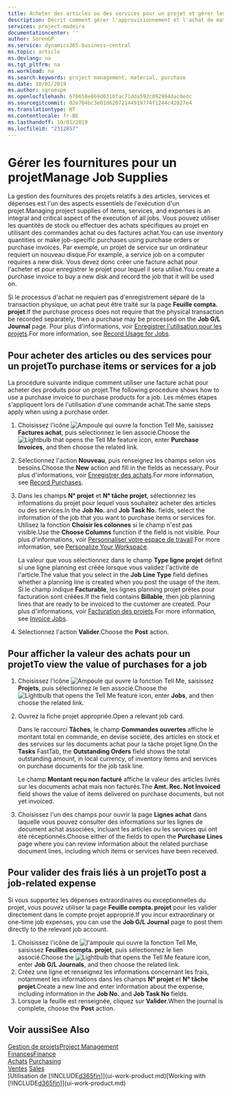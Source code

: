 ```yaml
---
title: Acheter des articles ou des services pour un projet et gérer les fournitures| Microsoft Docs
description: Décrit comment gérer l'approvisionnement et l'achat de matériel et de services pour les projets.
services: project-madeira
documentationcenter: ''
author: SorenGP
ms.service: dynamics365-business-central
ms.topic: article
ms.devlang: na
ms.tgt_pltfrm: na
ms.workload: na
ms.search.keywords: project management, material, purchase
ms.date: 10/01/2019
ms.author: sgroespe
ms.openlocfilehash: 676658e869d0310fac71dda592c892994dac0edc
ms.sourcegitcommit: 02e704bc3e01d62072144919774f1244c42827e4
ms.translationtype: HT
ms.contentlocale: fr-BE
ms.lasthandoff: 10/01/2019
ms.locfileid: "2312857"
---
```

# <a name="manage-job-supplies"></a><span data-ttu-id="f2802-103">Gérer les fournitures pour un projet</span><span class="sxs-lookup"><span data-stu-id="f2802-103">Manage Job Supplies</span></span>
<span data-ttu-id="f2802-104">La gestion des fournitures des projets relatifs à des articles, services et dépenses est l'un des aspects essentiels de l'exécution d'un projet.</span><span class="sxs-lookup"><span data-stu-id="f2802-104">Managing project supplies of items, services, and expenses is an integral and critical aspect of the execution of all jobs.</span></span> <span data-ttu-id="f2802-105">Vous pouvez utiliser les quantités de stock ou effectuer des achats spécifiques au projet en utilisant des commandes achat ou des factures achat.</span><span class="sxs-lookup"><span data-stu-id="f2802-105">You can use inventory quantities or make job-specific purchases using purchase orders or purchase invoices.</span></span> <span data-ttu-id="f2802-106">Par exemple, un projet de service sur un ordinateur requiert un nouveau disque.</span><span class="sxs-lookup"><span data-stu-id="f2802-106">For example, a service job on a computer requires a new disk.</span></span> <span data-ttu-id="f2802-107">Vous devez donc créer une facture achat pour l'acheter et pour enregistrer le projet pour lequel il sera utilisé.</span><span class="sxs-lookup"><span data-stu-id="f2802-107">You create a purchase invoice to buy a new disk and record the job that it will be used on.</span></span>

<span data-ttu-id="f2802-108">Si le processus d'achat ne requiert pas d'enregistrement séparé de la transaction physique, un achat peut être traité sur la page **Feuille compta. projet**.</span><span class="sxs-lookup"><span data-stu-id="f2802-108">If the purchase process does not require that the physical transaction be recorded separately, then a purchase may be processed on the **Job G/L Journal** page.</span></span> <span data-ttu-id="f2802-109">Pour plus d'informations, voir [Enregistrer l'utilisation pour les projets](projects-how-record-job-usage.md).</span><span class="sxs-lookup"><span data-stu-id="f2802-109">For more information, see [Record Usage for Jobs](projects-how-record-job-usage.md).</span></span>

## <a name="to-purchase-items-or-services-for-a-job"></a><span data-ttu-id="f2802-110">Pour acheter des articles ou des services pour un projet</span><span class="sxs-lookup"><span data-stu-id="f2802-110">To purchase items or services for a job</span></span>
<span data-ttu-id="f2802-111">La procédure suivante indique comment utiliser une facture achat pour acheter des produits pour un projet.</span><span class="sxs-lookup"><span data-stu-id="f2802-111">The following procedure shows how to use a purchase invoice to purchase products for a job.</span></span> <span data-ttu-id="f2802-112">Les mêmes étapes s'appliquent lors de l'utilisation d'une commande achat.</span><span class="sxs-lookup"><span data-stu-id="f2802-112">The same steps apply when using a purchase order.</span></span>  

1. <span data-ttu-id="f2802-113">Choisissez l'icône ![Ampoule qui ouvre la fonction Tell Me](media/ui-search/search_small.png "Dites-moi ce que vous voulez faire"), saisissez **Factures achat**, puis sélectionnez le lien associé.</span><span class="sxs-lookup"><span data-stu-id="f2802-113">Choose the ![Lightbulb that opens the Tell Me feature](media/ui-search/search_small.png "Tell me what you want to do") icon, enter **Purchase Invoices**, and then choose the related link.</span></span>  
2. <span data-ttu-id="f2802-114">Sélectionnez l'action **Nouveau**, puis renseignez les champs selon vos besoins.</span><span class="sxs-lookup"><span data-stu-id="f2802-114">Choose the **New** action and fill in the fields as necessary.</span></span> <span data-ttu-id="f2802-115">Pour plus d'informations, voir [Enregistrer des achats](purchasing-how-record-purchases.md).</span><span class="sxs-lookup"><span data-stu-id="f2802-115">For more information, see [Record Purchases](purchasing-how-record-purchases.md).</span></span>
3. <span data-ttu-id="f2802-116">Dans les champs **N° projet** et **N° tâche projet**, sélectionnez les informations du projet pour lequel vous souhaitez acheter des articles ou des services.</span><span class="sxs-lookup"><span data-stu-id="f2802-116">In the **Job No.** and **Job Task No.** fields, select the information of the job that you want to purchase items or services for.</span></span> <span data-ttu-id="f2802-117">Utilisez la fonction **Choisir les colonnes** si le champ n'est pas visible.</span><span class="sxs-lookup"><span data-stu-id="f2802-117">Use the **Choose Columns** function if the field is not visible.</span></span> <span data-ttu-id="f2802-118">Pour plus d'informations, voir [Personnaliser votre espace de travail](ui-personalization-user.md).</span><span class="sxs-lookup"><span data-stu-id="f2802-118">For more information, see [Personalize Your Workspace](ui-personalization-user.md).</span></span>

    <span data-ttu-id="f2802-119">La valeur que vous sélectionnez dans le champ **Type ligne projet** définit si une ligne planning est créée lorsque vous validez l'activité de l'article.</span><span class="sxs-lookup"><span data-stu-id="f2802-119">The value that you select in the **Job Line Type** field defines whether a planning line is created when you post the usage of the item.</span></span> <span data-ttu-id="f2802-120">Si le champ indique **Facturable**, les lignes planning projet prêtes pour facturation sont créées.</span><span class="sxs-lookup"><span data-stu-id="f2802-120">If the field contains **Billable**, then job planning lines that are ready to be invoiced to the customer are created.</span></span> <span data-ttu-id="f2802-121">Pour plus d'informations, voir [Facturation des projets](projects-how-invoice-jobs.md).</span><span class="sxs-lookup"><span data-stu-id="f2802-121">For more information, see [Invoice Jobs](projects-how-invoice-jobs.md).</span></span>
4. <span data-ttu-id="f2802-122">Sélectionnez l'action **Valider**.</span><span class="sxs-lookup"><span data-stu-id="f2802-122">Choose the **Post** action.</span></span>

## <a name="to-view-the-value-of-purchases-for-a-job"></a><span data-ttu-id="f2802-123">Pour afficher la valeur des achats pour un projet</span><span class="sxs-lookup"><span data-stu-id="f2802-123">To view the value of purchases for a job</span></span>
1. <span data-ttu-id="f2802-124">Choisissez l'icône ![Ampoule qui ouvre la fonction Tell Me](media/ui-search/search_small.png "Dites-moi ce que vous voulez faire"), saisissez **Projets**, puis sélectionnez le lien associé.</span><span class="sxs-lookup"><span data-stu-id="f2802-124">Choose the ![Lightbulb that opens the Tell Me feature](media/ui-search/search_small.png "Tell me what you want to do") icon, enter **Jobs**, and then choose the related link.</span></span>
2. <span data-ttu-id="f2802-125">Ouvrez la fiche projet appropriée.</span><span class="sxs-lookup"><span data-stu-id="f2802-125">Open a relevant job card.</span></span>

    <span data-ttu-id="f2802-126">Dans le raccourci **Tâches**, le champ **Commandes ouvertes** affiche le montant total en commande, en devise société, des articles en stock et des services sur les documents achat pour la tâche projet ligne.</span><span class="sxs-lookup"><span data-stu-id="f2802-126">On the **Tasks** FastTab, the **Outstanding Orders** field shows the total outstanding amount, in local currency, of inventory items and services on purchase documents for the job task line.</span></span>  

    <span data-ttu-id="f2802-127">Le champ **Montant reçu non facturé** affiche la valeur des articles livrés sur les documents achat mais non facturés.</span><span class="sxs-lookup"><span data-stu-id="f2802-127">The **Amt. Rec. Not Invoiced** field shows the value of items delivered on purchase documents, but not yet invoiced.</span></span>  
3. <span data-ttu-id="f2802-128">Choisissez l'un des champs pour ouvrir la page **Lignes achat** dans laquelle vous pouvez consulter des informations sur les lignes de document achat associées, incluant les articles ou les services qui ont été réceptionnés.</span><span class="sxs-lookup"><span data-stu-id="f2802-128">Choose either of the fields to open the **Purchase Lines** page where you can review information about the related purchase document lines, including which items or services have been received.</span></span>

## <a name="to-post-a-job-related-expense"></a><span data-ttu-id="f2802-129">Pour valider des frais liés à un projet</span><span class="sxs-lookup"><span data-stu-id="f2802-129">To post a job-related expense</span></span>
<span data-ttu-id="f2802-130">Si vous supportez les dépenses extraordinaires ou exceptionnelles du projet, vous pouvez utiliser la page **Feuille compta. projet** pour les valider directement dans le compte projet approprié.</span><span class="sxs-lookup"><span data-stu-id="f2802-130">If you incur extraordinary or one-time job expenses, you can use the **Job G/L Journal** page to post them directly to the relevant job account.</span></span>

1. <span data-ttu-id="f2802-131">Choisissez l'icône de ![l'ampoule qui ouvre la fonction Tell Me](media/ui-search/search_small.png "Dites-moi ce que vous voulez faire"), saisissez **Feuilles compta. projet**, puis sélectionnez le lien associé.</span><span class="sxs-lookup"><span data-stu-id="f2802-131">Choose the ![Lightbulb that opens the Tell Me feature](media/ui-search/search_small.png "Tell me what you want to do") icon, enter **Job G/L Journals**, and then choose the related link.</span></span>  
2. <span data-ttu-id="f2802-132">Créez une ligne et renseignez les informations concernant les frais, notamment les informations dans les champs **N° projet** et **N° tâche projet**.</span><span class="sxs-lookup"><span data-stu-id="f2802-132">Create a new line and enter information about the expense, including information in the **Job No.** and **Job Task No** fields.</span></span>  
3. <span data-ttu-id="f2802-133">Lorsque la feuille est renseignée, cliquez sur **Valider**.</span><span class="sxs-lookup"><span data-stu-id="f2802-133">When the journal is complete, choose the **Post** action.</span></span>

## <a name="see-also"></a><span data-ttu-id="f2802-134">Voir aussi</span><span class="sxs-lookup"><span data-stu-id="f2802-134">See Also</span></span>
[<span data-ttu-id="f2802-135">Gestion de projets</span><span class="sxs-lookup"><span data-stu-id="f2802-135">Project Management</span></span>](projects-manage-projects.md)  
[<span data-ttu-id="f2802-136">Finances</span><span class="sxs-lookup"><span data-stu-id="f2802-136">Finance</span></span>](finance.md)  
<span data-ttu-id="f2802-137">[Achats](purchasing-manage-purchasing.md)       </span><span class="sxs-lookup"><span data-stu-id="f2802-137">[Purchasing](purchasing-manage-purchasing.md)       </span></span>  
<span data-ttu-id="f2802-138">[Ventes](sales-manage-sales.md)    </span><span class="sxs-lookup"><span data-stu-id="f2802-138">[Sales](sales-manage-sales.md)    </span></span>  
<span data-ttu-id="f2802-139">[Utilisation de [!INCLUDE[d365fin](includes/d365fin_md.md)]](ui-work-product.md)</span><span class="sxs-lookup"><span data-stu-id="f2802-139">[Working with [!INCLUDE[d365fin](includes/d365fin_md.md)]](ui-work-product.md)</span></span>  
